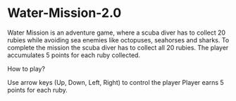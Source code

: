 # Water-Mission-2.0
Water Mission is an adventure game, where a scuba diver has to collect 20 rubies while avoiding sea enemies like octopuses, seahorses and sharks. To complete the mission the scuba diver has to collect all 20 rubies. The player accumulates 5 points for each ruby collected.

How to play?

Use arrow keys (Up, Down, Left, Right) to control the player
Player earns 5 points for each ruby.
